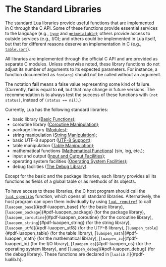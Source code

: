 # The Standard Libraries

The standard Lua libraries provide useful functions that are implemented
in C through the C API. Some of these functions provide essential
services to the language (e.g., [`type`]( /06_standard_lib/ch01#type-v) and
[`getmetatable`]( /06_standard_lib/ch01#getmetatable-object)); others provide access to outside
services (e.g., I/O); and others could be implemented in Lua itself, but
that for different reasons deserve an implementation in C (e.g.,
[`table.sort`]( /06_standard_lib/ch06#table-sort-list-comp)).

All libraries are implemented through the official C API and are
provided as separate C modules. Unless otherwise noted, these library
functions do not adjust its number of arguments to its expected
parameters. For instance, a function documented as `foo(arg)` should not
be called without an argument.

The notation **fail** means a false value representing some kind of
failure. (Currently, **fail** is equal to **nil**, but that may change
in future versions. The recommendation is to always test the success of
these functions with `(not status)`, instead of `(status == nil)`.)

Currently, Lua has the following standard libraries:

-   basic library ([Basic Functions](/06_standard_lib/ch01#basic-functions));
-   coroutine library ([Coroutine Manipulation](/06_standard_lib/ch02#coroutine-manipulation));
-   package library ([Modules](/06_standard_lib/ch03#modules));
-   string manipulation ([String Manipulation](/06_standard_lib/ch04#string-manipulation));
-   basic UTF-8 support ([UTF-8 Support](/06_standard_lib/ch05#utf-8-support));
-   table manipulation ([Table Manipulation](/06_standard_lib/ch06#table-manipulation));
-   mathematical functions ([Mathematical Functions](/06_standard_lib/ch07#mathematical-functions)) (sin, log, etc.);
-   input and output ([Input and Output Facilities](/06_standard_lib/ch08#input-and-output-facilities));
-   operating system facilities ([Operating System Facilities](/06_standard_lib/ch09#operating-system-facilities));
-   debug facilities ([The Debug Library](/06_standard_lib/ch10#the-debug-library)).

Except for the basic and the package libraries, each library provides
all its functions as fields of a global table or as methods of its
objects.

To have access to these libraries, the C host program should call the
[`luaL_openlibs`]( /05_aux_lib/ch01#lual-openlibs) function, which opens all standard
libraries. Alternatively, the host program can open them individually by
using [`luaL_requiref`]( /05_aux_lib/ch01#lual-requiref) to call
[`luaopen_base`]{#pdf-luaopen_base} (for the basic library),
[`luaopen_package`]{#pdf-luaopen_package} (for the package library),
[`luaopen_coroutine`]{#pdf-luaopen_coroutine} (for the coroutine
library), [`luaopen_string`]{#pdf-luaopen_string} (for the string
library), [`luaopen_utf8`]{#pdf-luaopen_utf8} (for the UTF-8 library),
[`luaopen_table`]{#pdf-luaopen_table} (for the table library),
[`luaopen_math`]{#pdf-luaopen_math} (for the mathematical library),
[`luaopen_io`]{#pdf-luaopen_io} (for the I/O library),
[`luaopen_os`]{#pdf-luaopen_os} (for the operating system library), and
[`luaopen_debug`]{#pdf-luaopen_debug} (for the debug library). These
functions are declared in [`lualib.h`]{#pdf-lualib.h}.

